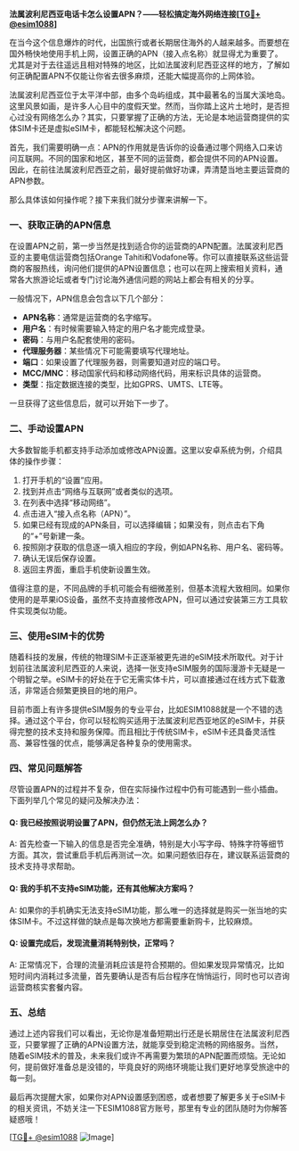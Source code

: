 **法属波利尼西亚电话卡怎么设置APN？——轻松搞定海外网络连接[[TG💪+ @esim1088](https://t.me/s/esim1088)]**

在当今这个信息爆炸的时代，出国旅行或者长期居住海外的人越来越多。而要想在国外畅快地使用手机上网，设置正确的APN（接入点名称）就显得尤为重要了。尤其是对于去往遥远且相对特殊的地区，比如法属波利尼西亚这样的地方，了解如何正确配置APN不仅能让你省去很多麻烦，还能大幅提高你的上网体验。

法属波利尼西亚位于太平洋中部，由多个岛屿组成，其中最著名的当属大溪地岛。这里风景如画，是许多人心目中的度假天堂。然而，当你踏上这片土地时，是否担心过没有网络怎么办？其实，只要掌握了正确的方法，无论是本地运营商提供的实体SIM卡还是虚拟eSIM卡，都能轻松解决这个问题。

首先，我们需要明确一点：APN的作用就是告诉你的设备通过哪个网络入口来访问互联网。不同的国家和地区，甚至不同的运营商，都会提供不同的APN设置。因此，在前往法属波利尼西亚之前，最好提前做好功课，弄清楚当地主要运营商的APN参数。

那么具体该如何操作呢？接下来我们就分步骤来讲解一下。

### 一、获取正确的APN信息

在设置APN之前，第一步当然是找到适合你的运营商的APN配置。法属波利尼西亚的主要电信运营商包括Orange Tahiti和Vodafone等。你可以直接联系这些运营商的客服热线，询问他们提供的APN设置信息；也可以在网上搜索相关资料，通常各大旅游论坛或者专门讨论海外通信问题的网站上都会有相关的分享。

一般情况下，APN信息会包含以下几个部分：
- **APN名称**：通常是运营商的名字缩写。
- **用户名**：有时候需要输入特定的用户名才能完成登录。
- **密码**：与用户名配套使用的密码。
- **代理服务器**：某些情况下可能需要填写代理地址。
- **端口**：如果设置了代理服务器，则需要知道对应的端口号。
- **MCC/MNC**：移动国家代码和移动网络代码，用来标识具体的运营商。
- **类型**：指定数据连接的类型，比如GPRS、UMTS、LTE等。

一旦获得了这些信息后，就可以开始下一步了。

### 二、手动设置APN

大多数智能手机都支持手动添加或修改APN设置。这里以安卓系统为例，介绍具体的操作步骤：

1. 打开手机的“设置”应用。
2. 找到并点击“网络与互联网”或者类似的选项。
3. 在列表中选择“移动网络”。
4. 点击进入“接入点名称（APN）”。
5. 如果已经有现成的APN条目，可以选择编辑；如果没有，则点击右下角的“+”号新建一条。
6. 按照刚才获取的信息逐一填入相应的字段，例如APN名称、用户名、密码等。
7. 确认无误后保存设置。
8. 返回主界面，重启手机使新设置生效。

值得注意的是，不同品牌的手机可能会有细微差别，但基本流程大致相同。如果你使用的是苹果iOS设备，虽然不支持直接修改APN，但可以通过安装第三方工具软件实现类似功能。

### 三、使用eSIM卡的优势

随着科技的发展，传统的物理SIM卡正逐渐被更先进的eSIM技术所取代。对于计划前往法属波利尼西亚的人来说，选择一张支持eSIM服务的国际漫游卡无疑是一个明智之举。eSIM卡的好处在于它无需实体卡片，可以直接通过在线方式下载激活，非常适合频繁更换目的地的用户。

目前市面上有许多提供eSIM服务的专业平台，比如ESIM1088就是一个不错的选择。通过这个平台，你可以轻松购买适用于法属波利尼西亚地区的eSIM卡，并获得完整的技术支持和服务保障。而且相比于传统SIM卡，eSIM卡还具备灵活性高、兼容性强的优点，能够满足各种复杂的使用需求。

### 四、常见问题解答

尽管设置APN的过程并不复杂，但在实际操作过程中仍有可能遇到一些小插曲。下面列举几个常见的疑问及解决办法：

#### Q: 我已经按照说明设置了APN，但仍然无法上网怎么办？
A: 首先检查一下输入的信息是否完全准确，特别是大小写字母、特殊字符等细节方面。其次，尝试重启手机后再测试一次。如果问题依旧存在，建议联系运营商的技术支持寻求帮助。

#### Q: 我的手机不支持eSIM功能，还有其他解决方案吗？
A: 如果你的手机确实无法支持eSIM功能，那么唯一的选择就是购买一张当地的实体SIM卡。不过这样做的缺点是每次换地方都需要重新购卡，比较麻烦。

#### Q: 设置完成后，发现流量消耗特别快，正常吗？
A: 正常情况下，合理的流量消耗应该是符合预期的。但如果发现异常情况，比如短时间内消耗过多流量，首先要确认是否有后台程序在悄悄运行，同时也可以咨询运营商核实套餐内容。

### 五、总结

通过上述内容我们可以看出，无论你是准备短期出行还是长期居住在法属波利尼西亚，只要掌握了正确的APN设置方法，就能享受到稳定流畅的网络服务。当然，随着eSIM技术的普及，未来我们或许不再需要为繁琐的APN配置而烦恼。无论如何，提前做好准备总是没错的，毕竟良好的网络环境能让我们更好地享受旅途中的每一刻。

最后再次提醒大家，如果你对APN设置感到困惑，或者想要了解更多关于eSIM卡的相关资讯，不妨关注一下ESIM1088官方账号，那里有专业的团队随时为你解答疑惑哦！

[[TG💪+ @esim1088](https://t.me/s/esim1088) ![Image](https://i.postimg.cc/4NQfJmqS/Snipaste-2025-05-13-00-14-12.png)]